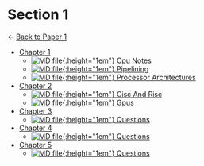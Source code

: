 # Section 1

← [Back to Paper 1](..)

- [Chapter 1](chapter_1/index.html)
  - [![MD file](https://img.icons8.com/windows/512/4a90e2/regular-document.png){:height="1em"} Cpu Notes](chapter_1/cpu_notes.html)
  - [![MD file](https://img.icons8.com/windows/512/4a90e2/regular-document.png){:height="1em"} Pipelining](chapter_1/pipelining.html)
  - [![MD file](https://img.icons8.com/windows/512/4a90e2/regular-document.png){:height="1em"} Processor Architectures](chapter_1/processor_architectures.html)
- [Chapter 2](chapter_2/index.html)
  - [![MD file](https://img.icons8.com/windows/512/4a90e2/regular-document.png){:height="1em"} Cisc And Risc](chapter_2/cisc_and_risc.html)
  - [![MD file](https://img.icons8.com/windows/512/4a90e2/regular-document.png){:height="1em"} Gpus](chapter_2/gpus.html)
- [Chapter 3](chapter_3/index.html)
  - [![MD file](https://img.icons8.com/windows/512/4a90e2/regular-document.png){:height="1em"} Questions](chapter_3/questions.html)
- [Chapter 4](chapter_4/index.html)
  - [![MD file](https://img.icons8.com/windows/512/4a90e2/regular-document.png){:height="1em"} Questions](chapter_4/questions.html)
- [Chapter 5](chapter_5/index.html)
  - [![MD file](https://img.icons8.com/windows/512/4a90e2/regular-document.png){:height="1em"} Questions](chapter_5/questions.html)
